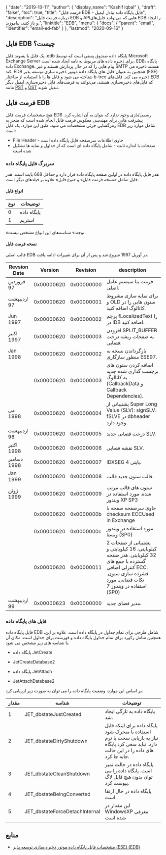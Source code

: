 {
  "date": "2019-10-11",
  "author": {
    "display_name": "Kashif Iqbal"
},
  "draft": "false",
  "toc": true,
  "title": "فرمت فایل EDB - فایل پایگاه داده تبادل ایمیل",
  "description": "درباره فرمت فایل EDB و APIهایی که می‌توانند فایل‌های EDB را ایجاد و باز کنند، بیاموزید.",
  "linktitle": "EDB",
  "menu": {
    "docs": {
      "parent": "email",
      "identifier": "email-ed-fab"
}
},
  "lastmod": "2020-09-16"
}

## فایل EDB چیست؟

یک فایل با پسوند فایل .edb پایگاه داده صندوق پستی است که توسط Microsoft Exchange Server برای ذخیره داده های مربوط به نامه ایجاد شده است. EDB، پایگاه داده Exchange، پیام هایی را که در حال پردازش هستند و غیر SMTP هستند ذخیره می کند. EDB همچنین به عنوان فایل های پایگاه داده موتور ذخیره سازی توسعه پذیر (ESE) شناخته می شود و فایل ها را با استفاده از ساختار b-tree ذخیره می کند. فایل‌های EDB که فایل‌های ذخیره‌سازی هستند، می‌توانند به فرمت‌های فایل ذخیره‌سازی ایمیل دیگر مانند [PST](/email/pst/) و [OST](/email/ost/) تبدیل شوند.

## فرمت فایل EDB

هیچ مشخصات فرمت فایل EDB رسمی/بازی وجود ندارد که بتوان به آن اشاره کرد. پیشرفت هایی برای مهندسی معکوس فرمت فایل انجام شده است که منجر به رمزگشایی جزئی مشخصات می شود. طبق این موارد، یک فایل EDB شامل موارد زیر است:
 * File Header - حاوی اطلاعات سرصفحه فایل پایگاه داده است
 * صفحات با اندازه ثابت - شامل پایگاه داده ای است که از جداول و نمایه ها تشکیل شده است

### سربرگ فایل پایگاه داده
هدر فایل پایگاه داده در اولین صفحه پایگاه داده قرار دارد و حداقل 668 بایت است. هدر فایل شامل «نسخه فرمت فایل» و «نوع فایل» علاوه بر فیلدهای دیگر است.

#### انواع فایل
|نوع|توضیحات
---|---|
|0| پایگاه داده|
|1| استریم|

«توجه:» شناسه‌های این انواع مشخص نیست.

#### نسخه فرمت فایل
قالب اصلی EDB در آوریل 1997 شروع شد و پس از آن برای تغییرات ادامه یافت.

|Revsion Date|Version|Revision|description
---|---|---|---|
| فروردین 97| 0x00000620|0x00000000| فرمت بتا سیستم عامل اصلی.|
|اردیبهشت 97 |0x00000620|0x00000001| برای نمایه سازی مشروط و OLD ستون هایی را در کاتالوگ اضافه کنید.|
|Jun 1997|0x00000620|0x00000002|پرچم fLocalizedText را در IDB اضافه کنید.|
| اکتبر 1997|0x00000620|0x00000003|افزودن SPLIT_BUFFER به صفحات ریشه درخت فضایی.|
|Jan 1998|0x00000620|0x00000002|بازگرداندن نسخه به منظور سازگاری ESE97.|
||0x00000620|0x00000003|اضافه کردن ستون های برچسب گذاری شده جدید به کاتالوگ (CallbackData و Callback Dependencies).|
|می 1998|0x00000620|0x00000004|پشتیبانی از Super Long Value (SLV): signSLV، fSLVE در dbheader وجود دارد.|
|اردیبهشت 98|0x00000620|0x00000005|درخت فضایی جدید SLV.|
|اکتبر 1998|0x00000620|0x00000006|نقشه فضایی SLV.|
|دسامبر 1998|0x00000620|0x00000007|IDXSEG 4 بایتی.|
|Jan 1999|0x00000620|0x00000008|قالب ستون جدید قالب.|
|ژوئن 1999|0x00000620|0x00000009|ستون های قالب مرتب شده. مورد استفاده در ویندوز XP SP3|
||0x00000620|0x0000000b|حاوی سرصفحه صفحه با checksum ECCUsed in Exchange|
||0x00000620|0x0000000c|مورد استفاده در ویندوز ویستا (SP0)|
||0x00000620|0x00000011|پشتیبانی از صفحات 2 کیلوبایتی، 16 کیلوبایتی و 32 کیلوبایتی. هدر صفحه گسترده با جمع های کنترلی اضافی ECC. فشرده سازی ستون. نکات فضایی. مورد استفاده در ویندوز 7 (SP0)|
|اردیبهشت 99|0x00000623|0x00000000|مدیر فضای جدید.|

### فایل های پایگاه داده

فایل پایگاه داده EDB شامل طرحی برای تمام جداول در پایگاه داده است. علاوه بر این، همچنین شامل رکورد برای تمام جداول پایگاه داده و فهرست برای جداول است. مکان آن با شناسه های زیر مشخص می شود.

* پایگاه داده JetCreate

* JetCreateDatabase2

* پایگاه داده JetAttach

* JetAttachDatabase2


بر اساس این موارد، وضعیت پایگاه داده را می توان به صورت زیر ارزیابی کرد.

|مقدار|شناسه|توضیحات
---|---|---|
|1|JET_dbstateJustCreated|پایگاه داده به تازگی ایجاد شد.|
|2|JET_dbstateDirtyShutdown| پایگاه داده برای اینکه قابل استفاده یا متحرک شود نیاز به بازیابی سخت یا نرم دارد. نباید سعی کرد پایگاه های داده را در این حالت جابه جا کرد.|
|3|JET_dbstateCleanShutdown|پایگاه داده در حالت تمیز است. پایگاه داده را می توان بدون هیچ فایل لاگ پیوست کرد.|
|4|JET_dbstateBeingConverted|پایگاه داده در حال ارتقا است.|
|5|JET_dbstateForceDetachInternal|این مقدار در WindowsXP معرفی شده است|
 
## منابع
 * [مشخصات فایل پایگاه داده موتور ذخیره سازی توسعه پذیر (ESE) (EDB)](https://github.com/libyal/libesedb/tree/main/documentation)

